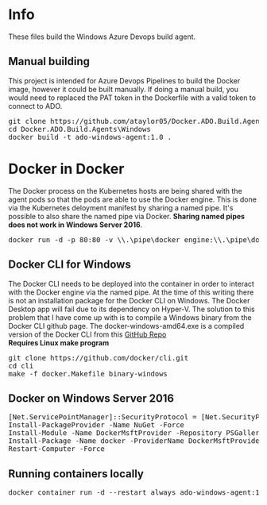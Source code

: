 # Info
These files build the Windows Azure Devops build agent.  

## Manual building
This project is intended for Azure Devops Pipelines to build the Docker image, however it could be built manually.  If doing a manual build, you would need to replaced the PAT token in the Dockerfile with a valid token to connect to ADO.<br>
<pre>
git clone https://github.com/ataylor05/Docker.ADO.Build.Agents.git
cd Docker.ADO.Build.Agents\Windows
docker build -t ado-windows-agent:1.0 .
</pre>

# Docker in Docker
The Docker process on the Kubernetes hosts are being shared with the agent pods so that the pods are able to use the Docker engine.  This is done via the Kubernetes deloyment manifest by sharing a named pipe.  It's possible to also share the named pipe via Docker.  **Sharing named pipes does not work in Windows Server 2016**.<br>
<pre>
docker run -d -p 80:80 -v \\.\pipe\docker_engine:\\.\pipe\docker_engine ado-windows-agent:1.0
</pre>

## Docker CLI for Windows
The Docker CLI needs to be deployed into the container in order to interact with the Docker engine via the named pipe.  At the time of this writing there is not an installation package for the Docker CLI on Windows.  The Docker Desktop app will fail due to its dependency on Hyper-V.  The solution to this problem that I have come up with is to compile a Windows binary from the Docker CLI github page.  The docker-windows-amd64.exe is a compiled version of the Docker CLI from this [GitHub Repo](https://github.com/docker/cli)<br>
**Requires Linux make program**<br>
<pre>
git clone https://github.com/docker/cli.git
cd cli
make -f docker.Makefile binary-windows
</pre>

## Docker on Windows Server 2016
<pre>
[Net.ServicePointManager]::SecurityProtocol = [Net.SecurityProtocolType]::Tls12
Install-PackageProvider -Name NuGet -Force
Install-Module -Name DockerMsftProvider -Repository PSGallery
Install-Package -Name docker -ProviderName DockerMsftProvider
Restart-Computer -Force
</pre>

## Running containers locally
<pre>
docker container run -d --restart always ado-windows-agent:1.0
</pre>
